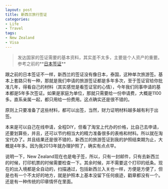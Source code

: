 ```yaml
---
layout: post
title: 新西兰旅行签证
categories:
- Life
- Travel
tags:
- New Zealand
- Visa
---
```


> 发达国家的签证需要的基本资料，其实差不太多，主要是个人资产的重要。参考之前的**[日本签证](/cn/2016/08/Japan-passport/)**

跟之前的日本签证不一样，新西兰的签证没有像日本，泰国，这种单次旅游签。基本上套路只有一种，那就是我们申请的旅游签证都是多年多次，至于签证官给你批准几年，得看自己的材料（其实感觉是看签证官的心情），今年我们同事申请的基本都是5年多次签证。如果是家庭为单位，那就只需要给一份申请费，大概是1100多。直系亲属一起，都只用给一份费用。这点确实还是很不错的。

原则上只要准备了这些材料，都可以出签，当然，财力证明材料越多越有利于出签。

本来是可以自己在线申请，全程DIY，但看了淘宝上代办的价格，比自己去申请，还要划算些，并且，还可以节约相当大的精力准备很多的表格和材料。所以就在淘宝代办了。并且结果还是很不错的，新西兰的旅游签证到我的护照结束期为止，大概是4年多。因为我2013年就办理护照了，确实有点点早。

说明一下，New Zealand现在也是电子签，所以，只有一封邮件，只有去新西兰的时候，打印机票的时候需要检查一下。其余时候，并不需要这个打印的纸条。现在的出入境都是全自动的，扫描通过，包括新西兰入关也一样，方便是方便了，但是也有一个不太好的地方，就是护照本上基本没留下任何痕迹，戳章都没有一个。还是有一种传统的印章情怀在里面。